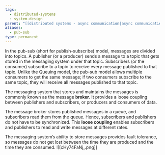 ```yaml
---
tags:
  - distributed-systems
  - system-design
parent: "[[distributed systems - async communication|async communication]]"
aliases:
  - pub-sub
type: permanent
---
```


In the pub-sub (short for publish-subscribe) model, messages are divided into topics. A publisher (or a producer) sends a message to a topic that gets stored in the messaging system under that topic. Subscribers (or the consumer) subscribe to a topic to receive every message published to that topic. Unlike the Queuing model, the pub-sub model allows multiple consumers to get the same message; if two consumers subscribe to the same topic, they will receive all messages published to that topic.

The messaging system that stores and maintains the messages is commonly known as the message **broker**. It provides a loose coupling between publishers and subscribers, or producers and consumers of data.

The message broker stores published messages in a queue, and subscribers read them from the queue. Hence, subscribers and publishers do not have to be synchronized. This **loose coupling** enables subscribers and publishers to read and write messages at different rates.

The messaging system’s ability to store messages provides fault tolerance, so messages do not get lost between the time they are produced and the time they are consumed.
![[cHy74FaNj_.png]]


